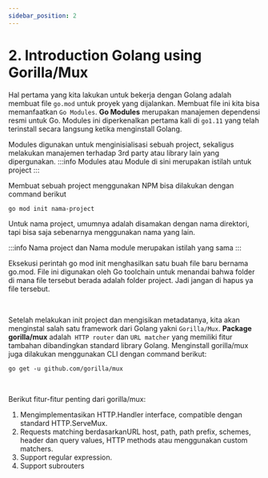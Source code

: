 ```yaml
---
sidebar_position: 2
---
```


# 2. Introduction Golang using Gorilla/Mux

Hal pertama yang kita lakukan untuk bekerja dengan Golang adalah membuat file `go.mod` untuk proyek yang dijalankan. Membuat file ini kita bisa memanfaatkan `Go Modules`. **Go Modules** merupakan manajemen dependensi resmi untuk Go. Modules ini diperkenalkan pertama kali di `go1.11` yang telah terinstall secara langsung ketika menginstall Golang.

Modules digunakan untuk menginisialisasi sebuah project, sekaligus melakukan manajemen terhadap 3rd party atau library lain yang dipergunakan. 
:::info
Modules atau Module di sini merupakan istilah untuk project
:::

Membuat sebuah project menggunakan NPM bisa dilakukan dengan command berikut

```shell
go mod init nama-project
```

Untuk nama project, umumnya adalah disamakan dengan nama direktori, tapi bisa saja sebenarnya menggunakan nama yang lain.

:::info
Nama project dan Nama module merupakan istilah yang sama
:::

Eksekusi perintah go mod init menghasilkan satu buah file baru bernama go.mod. File ini digunakan oleh Go toolchain untuk menandai bahwa folder di mana file tersebut berada adalah folder project. Jadi jangan di hapus ya file tersebut.

<br/>

Setelah melakukan init project dan mengisikan metadatanya, kita akan menginstal salah satu framework dari Golang yakni `Gorilla/Mux`. 
**Package gorilla/mux** adalah` HTTP router` dan `URL matcher` yang memiliki fitur tambahan dibandingkan standard library Golang. Menginstall gorilla/mux juga dilakukan menggunakan CLI dengan command berikut:

```shell
go get -u github.com/gorilla/mux
```
<br/>

Berikut fitur-fitur penting dari gorilla/mux:

1. Mengimplementasikan HTTP.Handler interface, compatible dengan standard HTTP.ServeMux.
2. Requests matching berdasarkanURL host, path, path prefix, schemes, header dan query values, HTTP methods atau menggunakan custom matchers.
3. Support regular expression.
4. Support subrouters